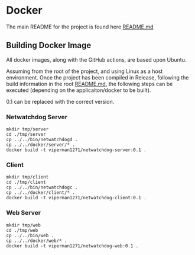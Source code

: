 # Docker

The main README for the project is found here [README.md](../README.md)

## Building Docker Image

All docker images, along with the GitHub actions, are based upon Ubuntu.

Assuming from the root of the project, and using Linux as a host environment. Once the project has been compiled in Release, following the build information in the root [README.md](../README.md), the following steps can be executed (depending on the applicaiton/docker to be built).

0.1 can be replaced with the correct version.

### Netwatchdog Server

```
mkdir tmp/server
cd ./tmp/server
cp ../../bin/netwatchdogd .
cp ../../docker/server/* .
docker build -t viperman1271/netwatchdog-server:0.1 .
```

### Client

```
mkdir tmp/client
cd ./tmp/client
cp ../../bin/netwatchdogc .
cp ../../docker/client/* .
docker build -t viperman1271/netwatchdog-client:0.1 .
```

### Web Server

```
mkdir tmp/web
cd ./tmp/web
cp ../../bin/web .
cp ../../docker/web/* .
docker build -t viperman1271/netwatchdog-web:0.1 .
```